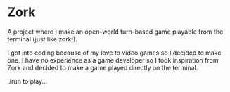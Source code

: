 # Zork

A project where I make an open-world turn-based game playable from the terminal (just like zork!).

I got into coding because of my love to video games so I decided to make one. I have no experience as a game developer so I took inspiration from Zork and decided to make a game played directly on the terminal.

./run to play...

